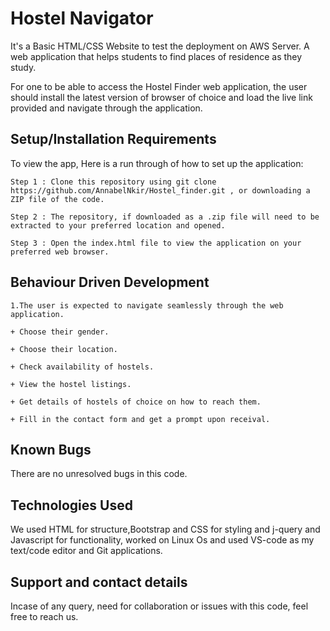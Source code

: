 # Hostel Navigator 
It's a Basic HTML/CSS Website to test the deployment on AWS Server.
A web application that helps students to find places of residence as they study. 


For one to be able to access the Hostel Finder web application, the user should install the latest version of browser of choice and load the live link provided and navigate through the application. 

## Setup/Installation Requirements

To view the app, Here is a run through of how to set up the application:
```
Step 1 : Clone this repository using git clone https://github.com/AnnabelNkir/Hostel_finder.git , or downloading a ZIP file of the code.

Step 2 : The repository, if downloaded as a .zip file will need to be extracted to your preferred location and opened.

Step 3 : Open the index.html file to view the application on your preferred web browser.
```

## Behaviour Driven Development
```
1.The user is expected to navigate seamlessly through the web application.

+ Choose their gender.

+ Choose their location.

+ Check availability of hostels.

+ View the hostel listings.

+ Get details of hostels of choice on how to reach them.

+ Fill in the contact form and get a prompt upon receival.

```

## Known Bugs
There are no unresolved bugs in this code.

## Technologies Used
We used HTML for structure,Bootstrap and CSS for styling and j-query and Javascript for functionality, worked on Linux Os and used VS-code as my text/code editor and Git applications.

## Support and contact details
Incase of any query, need for collaboration or issues with this code, feel free to reach us.

